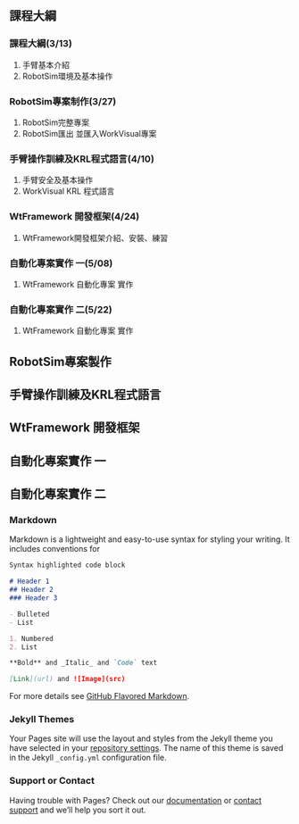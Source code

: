## 課程大綱

### 課程大綱(3/13)
1. 手臂基本介紹
2. RobotSim環境及基本操作
### RobotSim專案制作(3/27)
1. RobotSim完整專案
2. RobotSim匯出 並匯入WorkVisual專案
### 手臂操作訓練及KRL程式語言(4/10)
1. 手臂安全及基本操作
2. WorkVisual KRL 程式語言
### WtFramework 開發框架(4/24)
1. WtFramework開發框架介紹、安裝、練習
### 自動化專案實作 一(5/08)
1. WtFramework 自動化專案 實作
### 自動化專案實作 二(5/22)
1. WtFramework 自動化專案 實作



## RobotSim專案製作

## 手臂操作訓練及KRL程式語言

## WtFramework 開發框架

## 自動化專案實作 一

## 自動化專案實作 二



### Markdown

Markdown is a lightweight and easy-to-use syntax for styling your writing. It includes conventions for

```markdown
Syntax highlighted code block

# Header 1
## Header 2
### Header 3

- Bulleted
- List

1. Numbered
2. List

**Bold** and _Italic_ and `Code` text

[Link](url) and ![Image](src)
```

For more details see [GitHub Flavored Markdown](https://guides.github.com/features/mastering-markdown/).

### Jekyll Themes

Your Pages site will use the layout and styles from the Jekyll theme you have selected in your [repository settings](https://github.com/yazelin/usc2019-RobotSim/settings). The name of this theme is saved in the Jekyll `_config.yml` configuration file.

### Support or Contact

Having trouble with Pages? Check out our [documentation](https://help.github.com/categories/github-pages-basics/) or [contact support](https://github.com/contact) and we’ll help you sort it out.
<!--stackedit_data:
eyJoaXN0b3J5IjpbLTE0OTU2NjEyNzIsMTkzNzYyMzldfQ==
-->